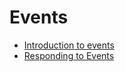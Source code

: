 # Events

- [Introduction to events](https://developer.mozilla.org/en-US/docs/Learn/JavaScript/Building_blocks/Events)
- [Responding to Events](https://react.dev/learn/responding-to-events)
